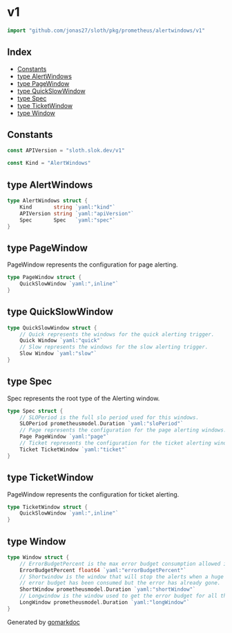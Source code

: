 <!-- Code generated by gomarkdoc. DO NOT EDIT -->

# v1

```go
import "github.com/jonas27/sloth/pkg/prometheus/alertwindows/v1"
```

## Index

- [Constants](<#constants>)
- [type AlertWindows](<#type-alertwindows>)
- [type PageWindow](<#type-pagewindow>)
- [type QuickSlowWindow](<#type-quickslowwindow>)
- [type Spec](<#type-spec>)
- [type TicketWindow](<#type-ticketwindow>)
- [type Window](<#type-window>)


## Constants

```go
const APIVersion = "sloth.slok.dev/v1"
```

```go
const Kind = "AlertWindows"
```

## type AlertWindows

```go
type AlertWindows struct {
    Kind       string `yaml:"kind"`
    APIVersion string `yaml:"apiVersion"`
    Spec       Spec   `yaml:"spec"`
}
```

## type PageWindow

PageWindow represents the configuration for page alerting.

```go
type PageWindow struct {
    QuickSlowWindow `yaml:",inline"`
}
```

## type QuickSlowWindow

```go
type QuickSlowWindow struct {
    // Quick represents the windows for the quick alerting trigger.
    Quick Window `yaml:"quick"`
    // Slow represents the windows for the slow alerting trigger.
    Slow Window `yaml:"slow"`
}
```

## type Spec

Spec represents the root type of the Alerting window.

```go
type Spec struct {
    // SLOPeriod is the full slo period used for this windows.
    SLOPeriod prometheusmodel.Duration `yaml:"sloPeriod"`
    // Page represents the configuration for the page alerting windows.
    Page PageWindow `yaml:"page"`
    // Ticket represents the configuration for the ticket alerting windows.
    Ticket TicketWindow `yaml:"ticket"`
}
```

## type TicketWindow

PageWindow represents the configuration for ticket alerting.

```go
type TicketWindow struct {
    QuickSlowWindow `yaml:",inline"`
}
```

## type Window

```go
type Window struct {
    // ErrorBudgetPercent is the max error budget consumption allowed in the window.
    ErrorBudgetPercent float64 `yaml:"errorBudgetPercent"`
    // Shortwindow is the window that will stop the alerts when a huge amount of
    // error budget has been consumed but the error has already gone.
    ShortWindow prometheusmodel.Duration `yaml:"shortWindow"`
    // Longwindow is the window used to get the error budget for all the window.
    LongWindow prometheusmodel.Duration `yaml:"longWindow"`
}
```



Generated by [gomarkdoc](<https://github.com/princjef/gomarkdoc>)
